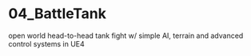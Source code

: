 # 04_BattleTank
open world head-to-head tank fight w/ simple AI, terrain and advanced control systems in UE4
